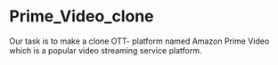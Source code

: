 # Prime_Video_clone
Our task is to make a clone OTT- platform named Amazon Prime Video which is a popular video streaming service platform.
